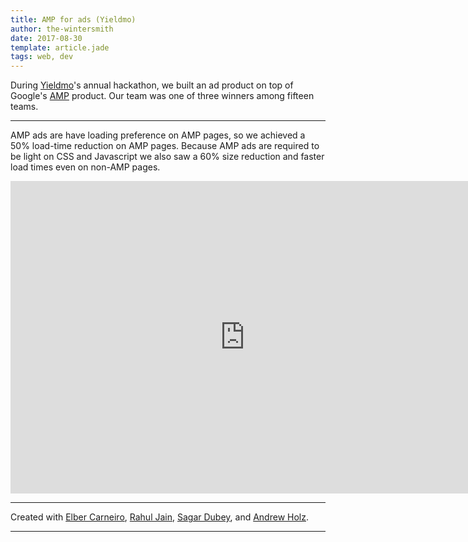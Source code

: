 ```yaml
---
title: AMP for ads (Yieldmo)
author: the-wintersmith
date: 2017-08-30
template: article.jade
tags: web, dev
---
```


During [Yieldmo](https://yieldmo.com)'s annual hackathon, we built an ad product on top of Google's [AMP](https://www.ampproject.org/) product.  Our team was one of three winners among fifteen teams.

---

AMP ads are have loading preference on AMP pages, so we achieved a 50% load-time reduction on AMP pages.  Because AMP ads are required to be light on CSS and Javascript we also saw a 60% size reduction and faster load times even on non-AMP pages.

<iframe src="https://docs.google.com/presentation/d/e/2PACX-1vT_W9sQd3u_TahH-zwsmttsgDlwCYZEFaC0Si7DwDtxR3Sle_40eTV90PSyxgVi1dYm5O0sW-2XwGRO/embed?start=false&loop=false&delayms=3000" frameborder="0" width="750" height="500" allowfullscreen="true" mozallowfullscreen="true" webkitallowfullscreen="true"></iframe>

---

Created with [Elber Carneiro](https://github.com/elberdev), [Rahul Jain](https://www.linkedin.com/in/rahul-jain-2775932), [Sagar Dubey](https://twitter.com/cigardubey), and [Andrew Holz](https://www.linkedin.com/in/holzandrew).

---